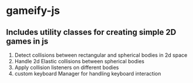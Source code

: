 # gameify-js

## Includes utility classes for creating simple 2D games in js
  1) Detect collisions between rectangular and spherical bodies in 2d space
  2) Handle 2d Elastic collisions between spherical bodies
  3) Apply collision listeners on different bodies
  4) custom keyboard Manager for handling keyboard interaction
